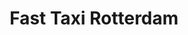 ---
id: fast-taxi-rotterdam
title: Fast Taxi Rotterdam
description: |-
  For the new website of Fast Taxi Rotterdam, I developed a modern, user-friendly, and fully optimized solution that offers a significant improvement over the old website. The new site is faster, mobile-friendly, and features an intuitive interface that allows customers to easily book rides.

  A key innovation is the automatic workflow integration with WhatsApp Business. Orders that come in through the website are forwarded directly to WhatsApp, allowing drivers to respond faster and plan rides more efficiently. This not only shortens response time but also increases customer satisfaction and the number of completed bookings.

  Thanks to these improvements, Fast Taxi Rotterdam can execute its service more smoothly, serve more customers, and ultimately generate more profit. This case illustrates how smart technology and a well-designed website contribute to business optimization and growth.
imageUrl: /images/portfolio/fasttaxi.png
websiteUrl: https://www.fasttaxirotterdam.com
websiteScreenshot: /images/portfolio/fasttaxi.png
category: web
order: 1
featured: true
---